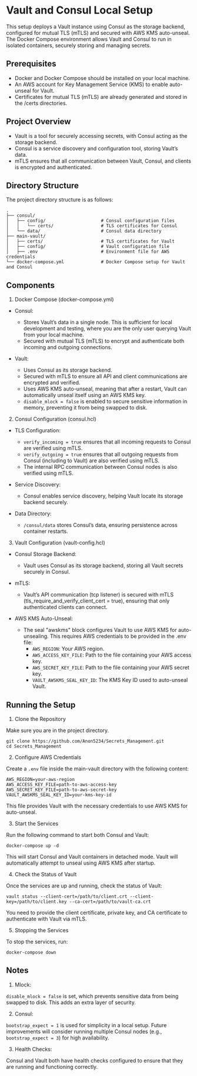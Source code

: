 # Vault and Consul Local Setup

This setup deploys a Vault instance using Consul as the storage backend, configured for mutual TLS (mTLS) and secured with AWS KMS auto-unseal. The Docker Compose environment allows Vault and Consul to run in isolated containers, securely storing and managing secrets.

## Prerequisites

- Docker and Docker Compose should be installed on your local machine.
- An AWS account for Key Management Service (KMS) to enable auto-unseal for Vault.
- Certificates for mutual TLS (mTLS) are already generated and stored in the /certs directories.

## Project Overview

- Vault is a tool for securely accessing secrets, with Consul acting as the storage backend.
- Consul is a service discovery and configuration tool, storing Vault’s data.
- mTLS ensures that all communication between Vault, Consul, and clients is encrypted and authenticated.

## Directory Structure

The project directory structure is as follows:

```
.
├── consul/
│   ├── config/                     # Consul configuration files
│   │   └── certs/                  # TLS certificates for Consul 
│   └── data/                       # Consul data directory 
├── main-vault/
│   ├── certs/                      # TLS certificates for Vault 
│   ├── config/                     # Vault configuration file
│   ├── .env                        # Environment file for AWS credentials 
└── docker-compose.yml              # Docker Compose setup for Vault and Consul

```

## Components

1. Docker Compose (docker-compose.yml)

- Consul:

	- Stores Vault’s data in a single node. This is sufficient for local development and testing, where you are the only user querying Vault from your local machine.
	- Secured with mutual TLS (mTLS) to encrypt and authenticate both incoming and outgoing connections.

- Vault:

	- Uses Consul as its storage backend.
	- Secured with mTLS to ensure all API and client communications are encrypted and verified.
	- Uses AWS KMS auto-unseal, meaning that after a restart, Vault can automatically unseal itself using an AWS KMS key.
	- `disable_mlock = false` is enabled to secure sensitive information in memory, preventing it from being swapped to disk.


2. Consul Configuration (consul.hcl)

- TLS Configuration:

	- `verify_incoming = true` ensures that all incoming requests to Consul are verified using mTLS.
	- `verify_outgoing = true` ensures that all outgoing requests from Consul (including to Vault) are also verified using mTLS.
	- The internal RPC communication between Consul nodes is also verified using mTLS.

- Service Discovery:

	- Consul enables service discovery, helping Vault locate its storage backend securely.

- Data Directory:

	- `/consul/data` stores Consul’s data, ensuring persistence across container restarts.


3. Vault Configuration (vault-config.hcl)

- Consul Storage Backend:

	- Vault uses Consul as its storage backend, storing all Vault secrets securely in Consul.

- mTLS:

	- Vault’s API communication (tcp listener) is secured with mTLS (tls_require_and_verify_client_cert = true), ensuring that only authenticated clients can connect.

- AWS KMS Auto-Unseal:

	- The seal "awskms" block configures Vault to use AWS KMS for auto-unsealing. This requires AWS credentials to be provided in the .env file:
		- `AWS_REGION`: Your AWS region.
		- `AWS_ACCESS_KEY_FILE`: Path to the file containing your AWS access key.
		- `AWS_SECRET_KEY_FILE`: Path to the file containing your AWS secret key.
		- `VAULT_AWSKMS_SEAL_KEY_ID`: The KMS Key ID used to auto-unseal Vault.


## Running the Setup

1. Clone the Repository

Make sure you are in the project directory.

```
git clone https://github.com/Anon5234/Secrets_Management.git
cd Secrets_Management
```

2. Configure AWS Credentials

Create a `.env` file inside the main-vault directory with the following content:

```
AWS_REGION=your-aws-region
AWS_ACCESS_KEY_FILE=path-to-aws-access-key
AWS_SECRET_KEY_FILE=path-to-aws-secret-key
VAULT_AWSKMS_SEAL_KEY_ID=your-kms-key-id
```

This file provides Vault with the necessary credentials to use AWS KMS for auto-unseal.

3. Start the Services

Run the following command to start both Consul and Vault:

```
docker-compose up -d
```

This will start Consul and Vault containers in detached mode. Vault will automatically attempt to unseal using AWS KMS after startup.

4. Check the Status of Vault

Once the services are up and running, check the status of Vault:

```
vault status --client-cert=/path/to/client.crt --client-key=/path/to/client.key --ca-cert=/path/to/vault-ca.crt
```

You need to provide the client certificate, private key, and CA certificate to authenticate with Vault via mTLS.

5. Stopping the Services

To stop the services, run:

```
docker-compose down
```


## Notes

1. Mlock:

`disable_mlock = false` is set, which prevents sensitive data from being swapped to disk. This adds an extra layer of security.

2. Consul:

`bootstrap_expect = 1` is used for simplicity in a local setup. Future improvements will consider running multiple Consul nodes (e.g., `bootstrap_expect = 3`) for high availability.

3. Health Checks:

Consul and Vault both have health checks configured to ensure that they are running and functioning correctly.
